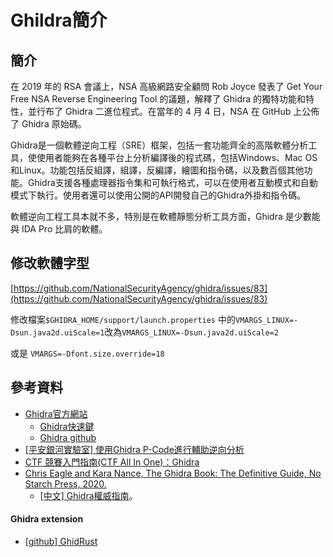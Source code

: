 # Ghildra簡介

## 簡介

在 2019 年的 RSA 會議上，NSA 高級網路安全顧問 Rob Joyce 發表了 Get Your Free NSA Reverse Engineering Tool 的議題，解釋了 Ghidra 的獨特功能和特性，並行布了 Ghidra 二進位程式。在當年的 4 月 4 日，NSA 在 GitHub 上公佈了 Ghidra 原始碼。

Ghidra是一個軟體逆向工程（SRE）框架，包括一套功能齊全的高階軟體分析工具，使使用者能夠在各種平台上分析編譯後的程式碼，包括Windows、Mac OS和Linux。功能包括反組譯，組譯，反編譯，繪圖和指令碼，以及數百個其他功能。Ghidra支援各種處理器指令集和可執行格式，可以在使用者互動模式和自動模式下執行。使用者還可以使用公開的API開發自己的Ghidra外掛和指令碼。

軟體逆向工程工具本就不多，特別是在軟體靜態分析工具方面，Ghidra 是少數能與 IDA Pro 比肩的軟體。

## 修改軟體字型

[https://github.com/NationalSecurityAgency/ghidra/issues/83](https://github.com/NationalSecurityAgency/ghidra/issues/83)

修改檔案`$GHIDRA_HOME/support/launch.properties` 中的`VMARGS_LINUX=-Dsun.java2d.uiScale=1`改為`VMARGS_LINUX=-Dsun.java2d.uiScale=2`

或是 `VMARGS=-Dfont.size.override=18`

## 參考資料

* [Ghidra官方網站](https://ghidra-sre.org/)
  * [Ghidra快速鍵](https://ghidra-sre.org/CheatSheet.html)
  * [Ghidra github](https://github.com/NationalSecurityAgency/ghidra)
* [\[平安銀河實驗室\] 使用Ghidra P-Code進行輔助逆向分析](https://galaxylab.pingan.com.cn/%E4%BD%BF%E7%94%A8ghidra-p-code%E8%BF%9B%E8%A1%8C%E8%BE%85%E5%8A%A9%E9%80%86%E5%90%91%E5%88%86%E6%9E%90/)
* [CTF 競賽入門指南(CTF All In One)：Ghidra](https://www.bookstack.cn/read/CTF-All-In-One/doc-2.2.6\_Ghidra.md)
* [Chris Eagle and Kara Nance, The Ghidra Book: The Definitive Guide, No Starch Press, 2020.](https://www.amazon.com/Ghidra-Book-Definitive-Guide-ebook/dp/B0852N9Y4Q)
  * [\[中文\] Ghidra權威指南](https://github.com/firmianay/ghidra-book)。

#### Ghidra extension

* [\[github\] GhidRust](https://github.com/DMaroo/GhidRust)
